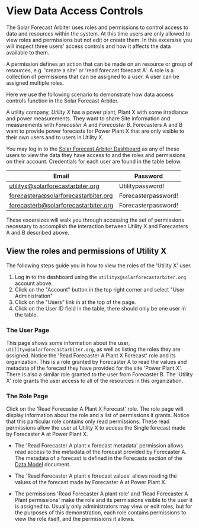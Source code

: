 # View Data Access Controls

The Solar Forecast Arbiter uses roles and permissions to control access to data and resources within the system.
At this time users are only allowed to view roles and permissions but not edit or create them. In this excersise
you will inspect three users' access controls and how it affects the data available to them.


A permission defines an action that can be made on an resource or group of resources, e.g. 'create a site' or
'read forecast forecast A'. A role is a collection of permissions that can be assigned to a user. A user can
be assigned multiple roles.

Here we use the following scenario to demonstrate how data access controls function in the Solar Forecast Arbiter.

A utility company, _Utility X_ has a power plant, Plant X with some irradiance and power measurements. They want
to share Site information and measurements with _Forecaster A_ and _Forecaster B_.
Forecasters A and B want to provide power forecasts for Power Plant X that are only visible to their own users
and to users in Utility X.

You may log in to the [Solar Forecast Arbiter Dashboard](https://dev-dashboard.solarforecastarbiter.org) as any of these users
to view the data they have access to and the roles and permissions on their account. Credentials for each user are found in the 
table below.

|Email                                 | Password          |
|--------------------------------------|-------------------|
|utilityx@solarforecastarbiter.org     |Utilitypassword!   |
|forecastera@solarforecastarbiter.org  |Forecasterpassword!|
|forecasterb@solarforecastarbiter.org  |Forecasterpassword!|


These excersizes will walk you through accessing the set of permissions necessary to accomplish the interaction between
Utility X and Forecasters A and B described above.

## View the roles and permissions of Utility X 
The following steps guide you in how to view the roles of the 'Utility X' user.

1. Log in to the dashboard using the `utilityx@solarforecastarbiter.org` account above.
2. Click on the "Account" button in the top right corner and select "User Administration" 
3. Click on the "Users" link in at the top of the page.
4. Click on the User ID field in the table, there should only be one user in the table.

### The User Page
This page shows some information about the user, `utilityx@solarforecastarbiter.org`, as well as
listing the roles they are assigned. Notice the 'Read Forecaster A Plant X Forecast' role and its
organization. 
This is a role granted by Forecaster A to read the values and metadata of the forecast they have provided
for the site 'Power Plant X'. There is also a similar role granted to the user from Forecaster B. The
'Utility X' role grants the user access to all of the resources in this organization.

### The Role Page
Click on the 'Read Forecaster A Plant X Forecast' role. The role page will display information about the role
and a list of permissions it grants. Notice that this particular role contains only read permissions. These read
permissions allow the user at Utility X to access the Single forecast made by Forecaster A at Power Plant X.

  - The 'Read Forecaster A plant x forecast metadata' permission allows read access to the metadata of the forecast
provided by Forecaster A. The metadata of a forecast is defined in the Forecasts section of the
[Data Model](https://solarforecastarbiter.org/datamodel/#forecasts) document.


  - The 'Read Forecaster A plant x forecast values' allows reading the values of the forecast made by Forecaster A
at Power Plant X.

  - The permissions 'Read Forecaster A plant role' and 'Read Forecaster A Plant permissions' make the role and
its permissions visible to the user it is assigned to. Usually only administrators may view or edit roles, but for
the purposes of this demonstration, each role contains permissions to view the role itself, and the permissions
it allows.
